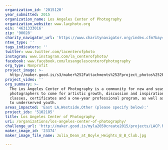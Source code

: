 ```yaml
---
organization_id: '2015120'
year_submitted: 2015
organization_name: Los Angeles Center of Photography
organization_website: www.lacphoto.org
ein: '4631333016'
zip: '90028'
charity_navigator_url: 'https://www.charitynavigator.org/index.cfm?bay=search.profile&ein=4631333016'
ntee_type: ''
tags_indicators: ''
twitter: www.twitter.com/lacenterofphoto
instagram: www.instagram.com/la_centerofphoto/
facebook: www.facebook.com/losangelescenterofphotography
org_type: Nonprofit
project_image: >-
  http://maker.good.is/s3/maker%252Fattachments%252Fproject_photos%252Fimages%252F23374%252Fdisplay%252FJulia_Dean_at_Boyle_Heights_B_B_Club.jpg=c570x385
project_video: ''
org_summary: >-
  The Los Angeles Center of Photography is a community for new and seasoned
  photographers to come for artistic growth, discussion and inspiration--with
  classes, certificates and a one-year professional program, as well as outreach
  to underserved youth.
areas_impacted: 'East LA,Westside,Other (please specify below):'
project_ids: '5102185'
title: Los Angeles Center of Photography
uri: /organizations/los-angeles-center-of-photography/
challenge_url: 'http://maker.good.is/myla2050create2015/projects/LACP.html'
maker_image_id: '23374'
maker_image_file_name: Julia_Dean_at_Boyle_Heights_B_B_Club.jpg

---
```

